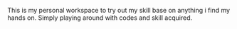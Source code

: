 This is my personal workspace to try out my skill base on anything i find my hands on.
Simply playing around with codes and skill acquired.
